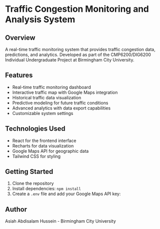 # Traffic Congestion Monitoring and Analysis System

## Overview
A real-time traffic monitoring system that provides traffic congestion data, predictions, and analytics. Developed as part of the CMP6200/DIG6200 Individual Undergraduate Project at Birmingham City University.

## Features
- Real-time traffic monitoring dashboard
- Interactive traffic map with Google Maps integration
- Historical traffic data visualization
- Predictive modeling for future traffic conditions
- Advanced analytics with data export capabilities
- Customizable system settings

## Technologies Used
- React for the frontend interface
- Recharts for data visualization
- Google Maps API for geographic data
- Tailwind CSS for styling

## Getting Started
1. Clone the repository
2. Install dependencies: `npm install`
3. Create a `.env` file and add your Google Maps API key:

## Author
Asiah Abdisalam Hussein - Birmingham City University
